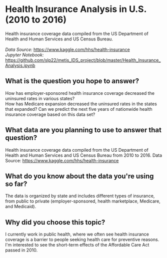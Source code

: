 # Health Insurance Analysis in U.S. (2010 to 2016)

Health insurance coverage data compiled from the US Department of Health and Human Services and US Census Bureau. <br/>   
*Data Source:*  https://www.kaggle.com/hhs/health-insurance <br/>
*Jupyter Notebook:* https://github.com/slp22/metis_IDS_project/blob/master/Health_Insurance_Analysis.ipynb <br/>

## What is the question you hope to answer? ##
How has employer-sponsored health insurance coverage decreased the uninsured rates in various states?    
How has Medicare expansion decreased the uninsured rates in the states that expanded?
Can we predict the next five years of nationwide health insurance coverage based on this data set? 

## What data are you planning to use to answer that question? ##
Health insurance coverage data compiled from the US Department of Health and Human Services and US Census Bureau from 2010 to 2016. Data Source: https://www.kaggle.com/hhs/health-insurance

## What do you know about the data you're using so far? ##
The data is organized by state and includes different types of insurance, from public to private (employer-sponsored, health marketplace, Medicare, and Medicaid). 

## Why did you choose this topic? ##
I currently work in public health, where we often see health insurance coverage is a barrier to people seeking health care for preventive reasons. I'm interested to see the short-term effects of the Affordable Care Act passed in 2010. 


